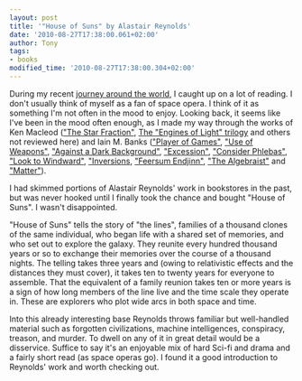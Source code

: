 ```yaml
---
layout: post
title: '"House of Suns" by Alastair Reynolds'
date: '2010-08-27T17:38:00.061+02:00'
author: Tony
tags:
- books
modified_time: '2010-08-27T17:38:00.304+02:00'
---
```


During my recent [journey around the world](/2010-06-20-my-journey-to-west), I
caught up on a lot of reading. I don't usually think of myself as a fan of
space opera. I think of it as something I'm not often in the mood to enjoy.
Looking back, it seems like I've been in the mood often enough, as I made my way
through the works of Ken Macleod (["The Star
Fraction"](/2008-01-17-review-star-fraction-by-ken-macleod), [The "Engines of
Light" trilogy](/2008-01-17-review-engines-of-light-trilogy-by-ken) and others
not reviewed here) and Iain M. Banks (["Player of
Games"](/2008-02-07-review-player-of-games-by-iain-m-banks), ["Use of
Weapons"](/2008-05-29-review-use-of-weapons-by-iain-m-banks), ["Against a Dark
Background"](/2008-09-20-review-against-dark-background-by-iain),
["Excession"](/2008-10-02-review-excession-by-iain-m-banks), ["Consider
Phlebas"](/2008-11-19-review-consider-phlebas-by-iain-m-banks), ["Look to
Windward"](/2008-11-22-review-look-to-windward-by-iain-m-banks),
["Inversions](/2009-05-24-inversions-by-iaian-m-banks), ["Feersum
Endjinn"](/2009-05-24-feersum-endjinn-by-iain-m-banks), ["The
Algebraist"](/2009-12-04-algebraist-by-iain-m-banks) and
["Matter"](/2009-12-11-matter-by-iain-m-banks)).

I had skimmed portions of Alastair Reynolds' work in bookstores in the past, but
was never hooked until I finally took the chance and bought "House of Suns". I
wasn't disappointed.

"House of Suns" tells the story of "the lines", families of a thousand clones of
the same individual, who began life with a shared set of memories, and who set
out to explore the galaxy. They reunite every hundred thousand years or so to
exchange their memories over the course of a thousand nights. The telling takes
three years and (owing to relativistic effects and the distances they must
cover), it takes ten to twenty years for everyone to assemble. That the
equivalent of a family reunion takes ten or more years is a sign of how long
members of the line live and the time scale they operate in. These are
explorers who plot wide arcs in both space and time.

Into this already interesting base Reynolds throws familiar but well-handled
material such as forgotten civilizations, machine intelligences, conspiracy,
treason, and murder. To dwell on any of it in great detail would be a
disservice. Suffice to say it's an enjoyable mix of hard Sci-fi and drama and a
fairly short read (as space operas go). I found it a good introduction to
Reynolds' work and worth checking out.